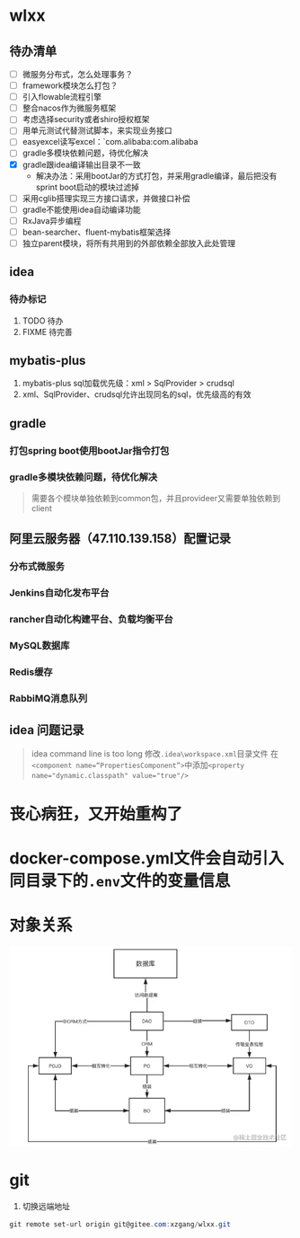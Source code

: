 # wlxx

## 待办清单

- [ ] 微服务分布式，怎么处理事务？
- [ ] framework模块怎么打包？
- [ ] 引入flowable流程引擎
- [ ] 整合nacos作为微服务框架
- [ ] 考虑选择security或者shiro授权框架
- [ ] 用单元测试代替测试脚本，来实现业务接口
- [ ] easyexcel读写excel：`com.alibaba:com.alibaba
- [ ] gradle多模块依赖问题，待优化解决
- [x] gradle跟idea编译输出目录不一致
    - 解决办法：采用bootJar的方式打包，并采用gradle编译，最后把没有sprint boot启动的模块过滤掉
- [ ] 采用cglib搭理实现三方接口请求，并做接口补偿
- [ ] gradle不能使用idea自动编译功能
- [ ] RxJava异步编程
- [ ] bean-searcher、fluent-mybatis框架选择
- [ ] 独立parent模块，将所有共用到的外部依赖全部放入此处管理

## idea

### 待办标记

1. TODO 待办
2. FIXME 待完善

## mybatis-plus

1. mybatis-plus sql加载优先级：xml > SqlProvider > crudsql
2. xml、SqlProvider、crudsql允许出现同名的sql，优先级高的有效

## gradle

### 打包spring boot使用bootJar指令打包

### gradle多模块依赖问题，待优化解决

> 需要各个模块单独依赖到common包，并且provideer又需要单独依赖到client

## 阿里云服务器（47.110.139.158）配置记录

### 分布式微服务

### Jenkins自动化发布平台

### rancher自动化构建平台、负载均衡平台

### MySQL数据库

### Redis缓存

### RabbiMQ消息队列

## idea 问题记录

> idea command line is too long
> 修改`.idea\workspace.xml`目录文件
> 在`<component name=“PropertiesComponent”>`中添加`<property name="dynamic.classpath" value="true"/>`

# 丧心病狂，又开始重构了

# docker-compose.yml文件会自动引入同目录下的`.env`文件的变量信息

# 对象关系

![img.png](/images/img.png)

# git

1. 切换远端地址

```powershell
git remote set-url origin git@gitee.com:xzgang/wlxx.git
```
